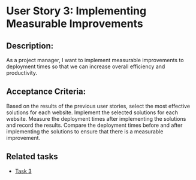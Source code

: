 # User Story 3: Implementing Measurable Improvements


## Description:
As a project manager, I want to implement measurable improvements to deployment times so that we can increase overall efficiency and productivity.

## Acceptance Criteria:

Based on the results of the previous user stories, select the most effective solutions for each website.
Implement the selected solutions for each website.
Measure the deployment times after implementing the solutions and record the results.
Compare the deployment times before and after implementing the solutions to ensure that there is a measurable improvement.

## Related tasks
* [Task 3](tasks/task3.md)
